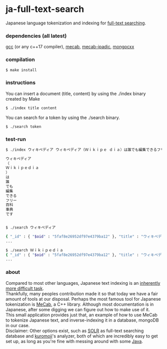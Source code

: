 # ja-full-text-search

Japanese language tokenization and indexing for [full-text searching](https://en.wikipedia.org/wiki/Full-text_search). 

### dependencies (all latest)
[gcc](https://github.com/gcc-mirror/gcc) (or any c++17 compiler), [mecab](https://github.com/taku910/mecab), [mecab-ipadic](https://github.com/taku910/mecab/tree/master/mecab-ipadic), [mongocxx](https://github.com/mongodb/mongo-cxx-driver)

### compilation
```bash
$ make install
```

### instructions
You can insert a document (title, content) by using the ./index binary created by Make
```bash
$ ./index title content
```

You can search for a token by using the ./search binary.
```bash
$ ./search token
```

### test-run
```bash
$ ./index ウィキペディア ウィキペディア（Ｗｉｋｉｐｅ ｄｉａ）は誰でも編集できるフリー百科事典です

ウィキペディア
（
Ｗｉｋｉｐｅｄｉａ
）
は
誰
でも
編集
できる
フリー
百科
事典
です


$ ./search ウィキペディア

{ "_id" : { "$oid" : "5faf8e26952df97e4379ba12" }, "title" : "ウィキペディア", "content" : "ウィキペディア（Ｗｉｋｉｐｅｄｉａ）は誰でも編集できるフリー百科事典です" }
...

$ ./search Ｗｉｋｉｐｅｄｉａ
{ "_id" : { "$oid" : "5faf8e26952df97e4379ba12" }, "title" : "ウィキペディア", "content" : "ウィキペディア（Ｗｉｋｉｐｅｄｉａ）は誰でも編集できるフリー百科事典です" }
...

```

### about
Compared to most other languages, Japanese text indexing is an [inherently more difficult task](http://www.cjk.org/cjk/joa/joapaper.htm).\
Thankfully, many peoples contribution made it so that today we have a fair amount of tools at our disposal.
Perhaps the most famous tool for Japanese tokenization is [MeCab](https://taku910.github.io/mecab/), a C++ library. Although most documentation is in Japanese, after some digging we can figure out how to make use of it.\
This small application provides just that, an example of how to use MeCab to tokenize Japanese text, and inverse-indexing it in a database, mongoDB in our case.\
Disclaimer: Other options exist, such as [SOLR](https://lucene.apache.org/solr/) as full-text searching database and [kuromoji](https://github.com/atilika/kuromoji)'s analyzer, both of which are incredibly easy to get set up, as long as you're fine with messing around with some [Java](https://memegenerator.net/img/instances/46860754/programming-in-java.jpg).
